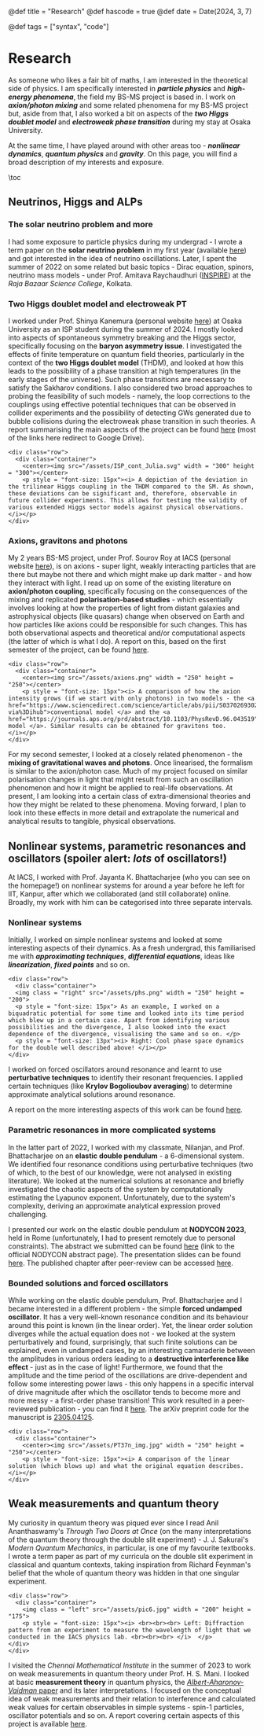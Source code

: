 @def title = "Research"
@def hascode = true
@def date = Date(2024, 3, 7)

@def tags = ["syntax", "code"]

# Research

As someone who likes a fair bit of maths, I am interested in the theoretical side of physics. I am specifically interested in **_particle physics_** and **_high-energy phenomena_**, the field my BS-MS project is based in. I work on **_axion/photon mixing_** and some related phenomena for my BS-MS project but, aside from that, I also worked a bit on aspects of the **_two Higgs doublet model_** and **_electroweak phase transition_** during my stay at Osaka University.

At the same time, I have played around with other areas too - **_nonlinear dynamics_**, **_quantum physics_** and **_gravity_**. On this page, you will find a broad description of my interests and exposure. 

\toc

## Neutrinos, Higgs and ALPs

### The solar neutrino problem and more

I had some exposure to particle physics during my undergrad - I wrote a term paper on the **solar neutrino problem** in my first year (available [here](https://drive.google.com/file/d/1s0cYTZZvwxv6wJApdP2BAUXGybRgws1c/view?usp=sharing)) and got interested in the idea of neutrino oscillations. Later, I spent the summer of 2022 on some related but basic topics - Dirac equation, spinors, neutrino mass models - under Prof. Amitava Raychaudhuri ([INSPIRE](https://inspirehep.net/authors/992176?ui-citation-summary=true&ui-exclude-self-citations=true)) at the _Raja Bazaar Science College_, Kolkata. 

### Two Higgs doublet model and electroweak PT

I worked under Prof. Shinya Kanemura (personal website [here](http://www-het.phys.sci.osaka-u.ac.jp/~kanemu/index_eng.html)) at Osaka University as an ISP student during the summer of 2024. I mostly looked into aspects of spontaneous symmetry breaking and the Higgs sector, specifically focusing on the **baryon asymmetry issue**. I investigated the effects of finite temperature on quantum field theories, particularly in the context of the **two Higgs doublet model** (THDM), and looked at how this leads to the possibility of a phase transition at high temperatures (in the early stages of the universe). Such phase transitions are necessary to satisfy the Sakharov conditions. I also considered two broad approaches to probing the feasibility of such models - namely, the loop corrections to the couplings using effective potential techniques that can be observed in collider experiments and the possibility of detecting GWs generated due to bubble collisions during the electroweak phase transition in such theories. A report summarising the main aspects of the project can be found [here](https://drive.google.com/file/d/1-L7yvdlQTgaTtF5vlT9OmbW7JVK9FXqF/view?usp=sharing) (most of the links here redirect to Google Drive).

~~~
<div class="row">
  <div class="container">
    <center><img src="/assets/ISP_cont_Julia.svg" width = "300" height = "300"></center>
    <p style = "font-size: 15px"><i> A depiction of the deviation in the trilinear Higgs coupling in the THDM compared to the SM. As shown, these deviations can be significant and, therefore, observable in future collider experiments. This allows for testing the validity of various extended Higgs sector models against physical observations.
</i></p>
</div>
~~~

### Axions, gravitons and photons

My 2 years BS-MS project, under Prof. Sourov Roy at IACS (personal website [here](https://www.iacs.res.in/athusers/index.php?navid=0&userid=IACS0070)), is on axions - super light, weakly interacting particles that are there but maybe not there and which might make up dark matter - and how they interact with light. I read up on some of the existing literature on **axion/photon coupling**, specifically focusing on the consequences of the mixing and replicated **polarisation-based studies** - which essentially involves looking at how the properties of light from distant galaxies and astrophysical objects (like quasars) change when observed on Earth and how particles like axions could be responsible for such changes. This has both observational aspects and theoretical and/or computational aspects (the latter of which is what I do). A report on this, based on the first semester of the project, can be found [here](https://drive.google.com/file/d/1Mvn49nclGL092knNy2W4bLjMpHHaebw9/view?usp=sharing).

~~~
<div class="row">
  <div class="container">
    <center><img src="/assets/axions.png" width = "250" height = "250"></center>
    <p style = "font-size: 15px"><i> A comparison of how the axion intensity grows (if we start with only photons) in two models - the <a href="https://www.sciencedirect.com/science/article/abs/pii/S0370269302024486?via%3Dihub">conventional model </a> and the <a href="https://journals.aps.org/prd/abstract/10.1103/PhysRevD.96.043519">helical model </a>. Similar results can be obtained for gravitons too. 
</i></p>
</div>
~~~

For my second semester, I looked at a closely related phenomenon - the **mixing of gravitational waves and photons**. Once linearised, the formalism is similar to the axion/photon case. Much of my project focused on similar polarisation changes in light that might result from such an oscillation phenomenon and how it might be applied to real-life observations. At present, I am looking into a certain class of extra-dimensional theories and how they might be related to these phenomena. Moving forward, I plan to look into these effects in more detail and extrapolate the numerical and analytical results to tangible, physical observations.

## Nonlinear systems, parametric resonances and oscillators (spoiler alert: _lots_ of oscillators!)

At IACS, I worked with Prof. Jayanta K. Bhattacharjee (who you can see on the homepage!) on nonlinear systems for around a year before he left for IIT, Kanpur, after which we collaborated (and still collaborate) online. Broadly, my work with him can be categorised into three separate intervals. 

### Nonlinear systems

Initially, I worked on simple nonlinear systems and looked at some interesting aspects of their dynamics. As a fresh undergrad, this familiarised me with **_approximating techniques_**, **_differential equations_**, ideas like **_linearization_**, **_fixed points_** and so on. 

~~~
<div class="row">
  <div class="container">
  <img class = "right" src="/assets/phs.png" width = "250" height = "200">
  <p style = "font-size: 15px"> As an example, I worked on a biquadratic potential for some time and looked into its time period which blew up in a certain case. Apart from identifying various possibilities and the divergence, I also looked into the exact dependence of the divergence, visualising the same and so on. </p>
  <p style = "font-size: 13px"><i> Right: Cool phase space dynamics for the double well described above! </i></p>
</div>
~~~

I worked on forced oscillators around resonance and learnt to use **perturbative techniques** to identify their resonant frequencies. I applied certain techniques (like **Krylov Bogolioubov averaging**) to determine approximate analytical solutions around resonance. 

A report on the more interesting aspects of this work can be found [here](https://drive.google.com/file/d/1p-KbWKduVuJ_uCbAs4RP9Ig1QYUXwiLs/view?usp=sharing).

### Parametric resonances in more complicated systems

In the latter part of 2022, I worked with my classmate, Nilanjan, and Prof. Bhattacharjee on an **elastic double pendulum** - a 6-dimensional system. We identified four resonance conditions using perturbative techniques (two of which, to the best of our knowledge, were not analysed in existing literature). We looked at the numerical solutions at resonance and briefly investigated the chaotic aspects of the system by computationally estimating the Lyapunov exponent. Unfortunately, due to the system's complexity, deriving an approximate analytical expression proved challenging. 

I presented our work on the elastic double pendulum at **NODYCON 2023**, held in Rome (unfortunately, I had to present remotely due to personal constraints). The abstract we submitted can be found [here](https://nodycon.org/2023/papers/192/abstract_submissions/621/view_abstract) (link to the official NODYCON abstract page). The presentation slides can be found [here](https://drive.google.com/file/d/1mbIAuIR7-caTrRZmpBVEsR98N7OOSJdQ/view?usp=sharing). The published chapter after peer-review can be accessed [here](https://link.springer.com/chapter/10.1007/978-3-031-50631-4_12).

### Bounded solutions and forced oscillators

While working on the elastic double pendulum, Prof. Bhattacharjee and I became interested in a different problem - the simple **forced undamped oscillator**. It has a very well-known resonance condition and its behaviour around this point is known (in the linear order). Yet, the linear order solution diverges while the actual equation does not - we looked at the system perturbatively and found, surprisingly, that such finite solutions can be explained, even in undamped cases, by an interesting camaraderie between the amplitudes in various orders leading to a **destructive interference like effect** - just as in the case of light! Furthermore, we found that the amplitude and the time period of the oscillations are drive-dependent and follow some interesting power laws - this only happens in a specific interval of drive magnitude after which the oscillator tends to become more and more messy - a first-order phase transition! This work resulted in a peer-reviewed publication - you can find it [here](https://iopscience.iop.org/article/10.1088/1751-8121/ad6412). The arXiv preprint code for the manuscript is [2305.04125](https://arxiv.org/abs/2305.04125).  

~~~
<div class="row">
  <div class="container">
    <center><img src="/assets/PT37n_img.jpg" width = "250" height = "250"></center>
    <p style = "font-size: 15px"><i> A comparison of the linear solution (which blows up) and what the original equation describes. </i></p>
</div>
~~~

## Weak measurements and quantum theory

My curiosity in quantum theory was piqued ever since I read Anil Ananthaswamy's _Through Two Doors at Once_ (on the many interpretations of the quantum theory through the double slit experiment) - J. J. Sakurai's _Modern Quantum Mechanics_, in particular, is one of my favourite textbooks. I wrote a term paper as part of my curricula on the double slit experiment in classical and quantum contexts, taking inspiration from Richard Feynman's belief that the whole of quantum theory was hidden in that one singular experiment.

~~~
<div class="row">
  <div class="container">
    <img class = "left" src="/assets/pic6.jpg" width = "200" height = "175">
    <p style = "font-size: 15px"><i> <br><br><br> Left: Diffraction pattern from an experiment to measure the wavelength of light that we conducted in the IACS physics lab. <br><br><br> </i>  </p>
</div>
</div>
~~~

I visited the _Chennai Mathematical Institute_ in the summer of 2023 to work on weak measurements in quantum theory under Prof. H. S. Mani. I looked at basic **measurement theory** in quantum physics, the [_Albert-Aharonov-Vaidman_ paper](https://journals.aps.org/prl/abstract/10.1103/PhysRevLett.60.1351) and its later interpretations. I focused on the conceptual idea of weak measurements and their relation to interference and calculated weak values for certain observables in simple systems - spin-1 particles, oscillator potentials and so on. A report covering certain aspects of this project is available [here](https://drive.google.com/file/d/1HJdwubqbF81JADzQ5HN3f-iTtnlY1klo/view?usp=sharing).
